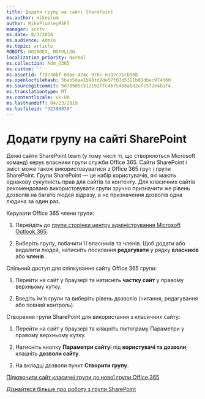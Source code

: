 ```yaml
---
title: Додати групу на сайті SharePoint
ms.author: mikeplum
author: MikePlumleyMSFT
manager: scotv
ms.date: 8/3/2018
ms.audience: Admin
ms.topic: article
ROBOTS: NOINDEX, NOFOLLOW
localization_priority: Normal
ms.collection: Adm_O365
ms.custom: ''
ms.assetid: f7d730bf-0d6e-424c-970c-6137c71cb50b
ms.openlocfilehash: 5bab5dae1b98fd2de57f07d5321b01dbec974b60
ms.sourcegitcommit: 9d78905c512192ffc4675468abd2efc5f2e4baf4
ms.translationtype: MT
ms.contentlocale: uk-UA
ms.lasthandoff: 04/23/2019
ms.locfileid: "32398839"
---
```

# <a name="add-a-group-to-a-sharepoint-site"></a>Додати групу на сайті SharePoint

Деякі сайти SharePoint team (у тому числі ті, що створюються Microsoft команд) керує власники групи служби Office 365. Сайти SharePoint і зміст може також використовуватися з Office 365 груп і групи SharePoint. Групи SharePoint — це набір користувачів, які мають однакову сукупність прав для сайтів та контенту. Для класичних сайтів рекомендовано використовувати групи зручно призначити же рівень дозволів на багато людей відразу, а не призначення дозволів одна людина за один раз.
  
Керувати Office 365 члени групи:
  
1. Перейдіть до [групи сторінки центру адміністрування Microsoft Outlook 365](https://portal.office.com/adminportal/home#/groups).
    
2. Виберіть групу, побачити її власників та членів. Щоб додати або видалити людей, натисніть посилання **редагувати** у рядку **власників** або **членів** . 
    
Спільний доступ для спілкування сайту Office 365 групи:
  
1. Перейти на сайт у браузері та натисніть **частку сайт** у правому верхньому кутку. 
    
2. Введіть ім'я групи та виберіть рівень дозволів (читання, редагування або повний контроль).
    
Створення групи SharePoint для використання з класичних сайту:
  
1. Перейти на сайт у браузері та клацніть піктограму Параметри у правому верхньому кутку.
    
2. Натисніть кнопку **Параметри сайту**і під **користувачі та дозволи**, клацніть **дозволи сайту**.
    
3. На вкладці дозволи пункт **Створити групу**.
    
[Підключити сайт класичні групи до нової групи Office 365](https://go.microsoft.com/fwlink/?linkid=2008654)
  
[Дізнайтеся більше про роботу з групи SharePoint](https://go.microsoft.com/fwlink/?linkid=874658)
  

